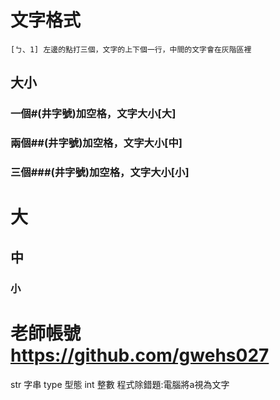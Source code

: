 # 文字格式

```
[ㄅ、1] 左邊的點打三個，文字的上下個一行，中間的文字會在灰階區裡
```
## 大小
### 一個#(井字號)加空格，文字大小[大]
### 兩個##(井字號)加空格，文字大小[中]
### 三個###(井字號)加空格，文字大小[小]
# 大
## 中
### 小


# 老師帳號 https://github.com/gwehs027


str 字串
type 型態
int 整數
程式除錯題:電腦將a視為文字
